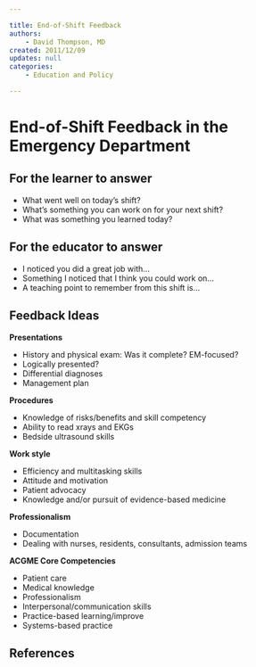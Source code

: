 ```yaml
---

title: End-of-Shift Feedback
authors:
    - David Thompson, MD
created: 2011/12/09
updates: null
categories:
    - Education and Policy

---
```




# End-of-Shift Feedback in the Emergency Department

## For the learner to answer

-   What went well on today’s shift?
-   What’s something you can work on for your next shift?
-   What was something you learned today? 

## For the educator to answer

-   I noticed you did a great job with...
-   Something I noticed that I think you could work on... 
-   A teaching point to remember from this shift is... 

## Feedback Ideas

**Presentations**

-   History and physical exam: Was it complete? EM-focused?
-   Logically presented?
-   Differential diagnoses
-   Management plan

**Procedures**

-   Knowledge of risks/benefits and skill competency
-   Ability to read xrays and EKGs
-   Bedside ultrasound skills

**Work style**

-   Efficiency and multitasking skills
-   Attitude and motivation
-   Patient advocacy
-   Knowledge and/or pursuit of evidence-based medicine

**Professionalism**

-   Documentation
-   Dealing with nurses, residents, consultants, admission teams 

**ACGME Core Competencies**

-   Patient care
-   Medical knowledge
-   Professionalism
-   Interpersonal/communication skills 
-   Practice-based learning/improve 
-   Systems-based practice

## References

